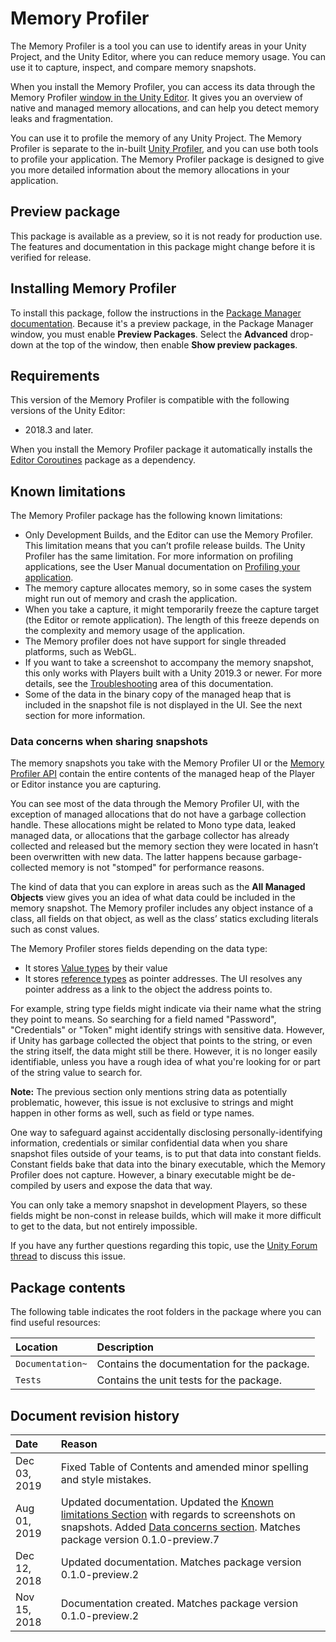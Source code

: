 # Memory Profiler

The Memory Profiler is a tool you can use to identify areas in your Unity Project, and the Unity Editor, where you can reduce memory usage. You can use it to capture, inspect, and compare memory snapshots.

When you install the Memory Profiler, you can access its data through the Memory Profiler [window in the Unity Editor](memory-profiler-window). It gives you an overview of native and managed memory allocations, and can help you detect memory leaks and fragmentation.

You can use it to profile the memory of any Unity Project. The Memory Profiler is separate to the in-built [Unity Profiler](https://docs.unity3d.com/Manual/Profiler.html), and you can use both tools to profile your application. The Memory Profiler package is designed to give you more detailed information about the memory allocations in your application.

## Preview package

This package is available as a preview, so it is not ready for production use. The features and documentation in this package might change before it is verified for release.

## Installing Memory Profiler

To install this package, follow the instructions in the [Package Manager documentation](https://docs.unity3d.com/Manual/upm-ui.html). Because it's a preview package, in the Package Manager window, you must enable  __Preview Packages__. Select the __Advanced__ drop-down at the top of the window, then enable __Show preview packages__.

## Requirements
This version of the Memory Profiler is compatible with the following versions of the Unity Editor:

* 2018.3 and later.

When you install the Memory Profiler package it automatically installs the [Editor Coroutines](https://docs.unity3d.com/Packages/com.unity.editorcoroutines@0.0/manual/index.html) package as a dependency.

## Known limitations
The Memory Profiler package has the following known limitations:

* Only Development Builds, and the Editor can use the Memory Profiler. This limitation means that you can’t profile release builds. The Unity Profiler has the same limitation. For more information on profiling applications, see the User Manual documentation on [Profiling your application](https://docs.unity3d.com/Manual/profiler-profiling-applications.html).
* The memory capture allocates memory, so in some cases the system might run out of memory and crash the application.
* When you take a capture, it might temporarily freeze the capture target (the Editor or remote application). The length of this freeze depends on the complexity and memory usage of the application.
* The Memory profiler does not have support for single threaded platforms, such as WebGL.
* If you want to take a screenshot to accompany the memory snapshot, this only works with Players built with a Unity 2019.3 or newer. For more details, see the [Troubleshooting](tips-and-troubleshooting.md#define-snapshot-metadata) area of this documentation.
* Some of the data in the binary copy of the managed heap that is included in the snapshot file is not displayed in the UI. See the next section for more information.

### Data concerns when sharing snapshots
The memory snapshots you take with the Memory Profiler UI or the [Memory Profiler API](https://docs.unity3d.com/2018.3/Documentation/ScriptReference/Profiling.Memory.Experimental.MemoryProfiler.html) contain the entire contents of the managed heap of the Player or Editor instance you are capturing.

You can see most of the data through the Memory Profiler UI, with the exception of managed allocations that do not have a garbage collection handle. These allocations might be related to Mono type data, leaked managed data, or allocations that the garbage collector has already collected and released but the memory section they were located in hasn’t been overwritten with new data. The latter happens because garbage-collected memory is not "stomped" for performance reasons.

The kind of data that you can explore in areas such as the __All Managed Objects__ view gives you an idea of what data could be included in the memory snapshot. The Memory profiler includes any object instance of a class, all fields on that object, as well as the class’ statics excluding literals such as const values.

The Memory Profiler stores fields depending on the data type: 
* It stores [Value types](https://docs.microsoft.com/en-us/dotnet/csharp/language-reference/keywords/value-types) by their value
* It stores [reference types](https://docs.microsoft.com/en-us/dotnet/csharp/language-reference/keywords/reference-types) as pointer addresses. The UI resolves any pointer address as a link to the object the address points to.

For example, string type fields might indicate via their name what the string they point to means. So searching for a field named "Password", "Credentials" or "Token" might identify strings with sensitive data. However, if Unity has garbage collected the object that points to the string, or even the string itself, the data might still be there. However, it is no longer easily identifiable, unless you have a rough idea of what you're looking for or part of the string value to search for.

**Note:** The previous section only mentions string data as potentially problematic, however, this issue is not exclusive to strings and might happen in other forms as well, such as field or type names.

One way to safeguard against accidentally disclosing personally-identifying information, credentials or similar confidential data when you share snapshot files outside of your teams, is to put that data into constant fields. Constant fields bake that data into the binary executable, which the Memory Profiler does not capture. However, a binary executable might be de-compiled by users and expose the data that way.

You can only take a memory snapshot in development Players, so these fields might be non-const in release builds, which will make it more difficult to get to the data, but not entirely impossible.

If you have any further questions regarding this topic, use the [Unity Forum thread](https://forum.unity.com/threads/data-concerns-when-sharing-snapshots.718916/) to discuss this issue.

## Package contents
The following table indicates the root folders in the package where you can find useful resources:

|Location|Description|
|:---|:---|
|`Documentation~`|Contains the documentation for the package.|
|`Tests`|Contains the unit tests for the package.|

## Document revision history
|Date|Reason|
|:---|:---|
|Dec 03, 2019| Fixed Table of Contents and amended minor spelling and style mistakes.|
|Aug 01, 2019|Updated documentation. Updated the [Known limitations Section](#known-limitations) with regards to screenshots on snapshots. Added [Data concerns section](#data-concerns-when-sharing-snapshots). Matches package version 0.1.0-preview.7|
|Dec 12, 2018|Updated documentation. Matches package version 0.1.0-preview.2|
|Nov 15, 2018|Documentation created. Matches package version 0.1.0-preview.2|
